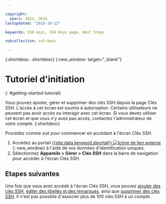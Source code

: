 ```yaml
---

copyright:
  years: 2014, 2018
lastupdated: "2018-10-23"

keywords: SSH keys, SSH Keys page, Next Steps

subcollection: ssh-keys

---
```


{:shortdesc: .shortdesc}
{:new_window: target="_blank"}

# Tutoriel d'initiation
{: #getting-started-tutorial}

Vous pouvez ajouter, gérer et supprimer des clés SSH depuis la page Clés SSH. L'accès à cet écran est soumis à autorisation. Certains utilisateurs ne peuvent pas avoir accès ou interagir avec cet écran. Si vous devez utiliser cet écran et que vous n'y avez pas accès, contactez l'administrateur de votre compte.
{:shortdesc}

Procédez comme suit pour commencer en accédant à l'écran Clés SSH.
1. Accédez au portail [{{site.data.keyword.slportal}} ![Icône de lien externe](../../icons/launch-glyph.svg "Icône de lien externe")](https://control.softlayer.com/){: new_window} à l'aide de vos données d'identification uniques.
2. Sélectionnez **Appareils > Gérer > Clés SSH** dans la barre de navigation pour accéder à l'écran Clés SSH.

## Etapes suivantes

Une fois que vous avez accédé à l'écran Clés SSH, vous pouvez [ajouter des clés SSH](/docs/infrastructure/ssh-keys?topic=ssh-keys-adding-an-ssh-key), [éditer des libellés et des remarques](/docs/infrastructure/ssh-keys?topic=ssh-keys-editing-details-for-an-ssh-key), ainsi que [supprimer des clés SSH](/docs/infrastructure/ssh-keys?topic=ssh-keys-removing-an-ssh-key). Il n'est pas possible d'associer plus de 100 clés SSH à un compte.
